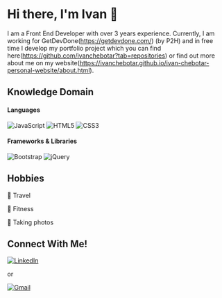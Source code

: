 # Hi there, I'm Ivan 👋

I am a Front End Developer with over 3 years experience. Currently, I am working for GetDevDone(https://getdevdone.com/) (by P2H) and in free time I develop my portfolio project which you can find here(https://github.com/ivanchebotar?tab=repositories) or find out more about me on my website(https://ivanchebotar.github.io/ivan-chebotar-personal-website/about.html).


## Knowledge Domain

 #### Languages
 ![JavaScript](https://img.shields.io/badge/javascript-%23323330.svg?style=for-the-badge&logo=javascript&logoColor=%23F7DF1E)
 ![HTML5](https://img.shields.io/badge/html5-%23E34F26.svg?style=for-the-badge&logo=html5&logoColor=white)
 ![CSS3](https://img.shields.io/badge/css3-%231572B6.svg?style=for-the-badge&logo=css3&logoColor=white)

 #### Frameworks & Libraries
 ![Bootstrap](https://img.shields.io/badge/bootstrap-%23563D7C.svg?style=for-the-badge&logo=bootstrap&logoColor=white)
 ![jQuery](https://img.shields.io/badge/jquery-%231572B6.svg?style=for-the-badge&logo=css3&logoColor=white)
 

## Hobbies

 🚗 Travel
 
 💪 Fitness 
 
 📸 Taking photos


## Connect With Me!

  [![LinkedIn](https://img.shields.io/badge/linkedin-%230077B5.svg?style=for-the-badge&logo=linkedin&logoColor=white)](https://www.linkedin.com/in/ivan-chebotar-926b071a3/)
  
  or
  
  [![Gmail](https://img.shields.io/badge/Gmail-D14836?style=for-the-badge&logo=gmail&logoColor=white)](mailto:ivann.chebotar@gmail.com)
